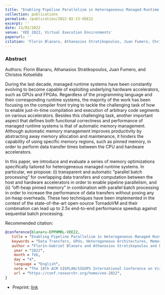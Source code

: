 ```yaml
---
title: "Enabling Pipeline Parallelism in Heterogeneous Managed Runtime Environments via Batch Processing"
collection: publications
permalink: /publication/2022-02-13-VEE22
excerpt: ''
date: 13/02/2022
venue: 'VEE 2022, Virtual Execution Environments'
paperurl: ''
citation: 'Florin Blanaru, Athanasios Stratikopoulos, Juan Fumero, Christos Kotselidis. VEE 2022.' 
---
```


### Abstract

Authors: Florin Blanaru, Athanasios Stratikopoulos, Juan Fumero, and Christos Kotselidis


During the last decade, managed runtime systems have been constantly evolving to become capable of exploiting underlying hardware accelerators, such as GPUs and FPGAs. Regardless of the programming language and their corresponding runtime systems, the majority of the work has been focusing on the compiler front trying to tackle the challenging task of how to enable just-in-time compilation and execution of arbitrary code segments on various accelerators. Besides this challenging task, another important aspect that defines both functional correctness and performance of managed runtime systems is that of automatic memory management. Although automatic memory management improves productivity by abstracting away memory allocation and maintenance, it hinders the capability of using specific memory regions, such as pinned memory, in order to perform data transfer times between the CPU and hardware accelerators.

In this paper, we introduce and evaluate a series of memory optimizations specifically tailored for heterogeneous managed runtime systems. In particular, we propose: (i) transparent and automatic “parallel batch processing” for overlapping data transfers and computation between the host and hardware accelerators in order to enable pipeline parallelism, and (ii) “off-heap pinned memory” in combination with parallel batch processing in order to increase the performance of data transfers without posing any on-heap overheads. These two techniques have been implemented in the context of the state-of-the-art open-source TornadoVM and their combination can lead up to 2.5x end-to-end performance speedup against sequential batch processing.


Recommended citation:

```bibtex
@conference{blanaru-EPPHMRL-VEE22,
   title = "Enabling Pipeline Parallelism in Heterogeneous Managed Runtime Environments via Batch Processing",
   keywords = "Data Transfers, GPUs, Heterogeneous Architectures, Memory Management, Optimizations, Virtual Machines",
   author = "Florin-Gabriel Blanaru and Athanasios Stratikopoulos and Fumero, Juan and Christos-Efthymios Kotselidis",
    year = "2022",
    month = feb,
    day = "4",
    language = "English",
    note = "The 18th ACM SIGPLAN/SIGOPS International Conference on Virtual Execution Environments (VEE'22), VEE ; Conference date: 01-03-2022 Through 01-03-2022",
    url = "https://conf.researchr.org/home/vee-2022",
}
```


* Preprint: [link](https://www.research.manchester.ac.uk/portal/en/publications/enabling-pipeline-parallelism-in-heterogeneous-managed-runtime-environments-via-batch-processing(690bb1ce-badc-45a9-89c5-05a5cfcad45f).html)


